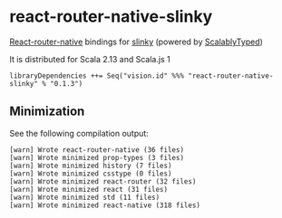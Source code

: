 # react-router-native-slinky

[React-router-native](https://reactrouter.com/native/guides/quick-start) bindings for [slinky](https://slinky.dev/) (powered by [ScalablyTyped](https://scalablytyped.org))

It is distributed for Scala 2.13 and Scala.js 1

```
libraryDependencies ++= Seq("vision.id" %%% "react-router-native-slinky" % "0.1.3") 
```

## Minimization

See the following compilation output:

```
[warn] Wrote react-router-native (36 files)
[warn] Wrote minimized prop-types (3 files)
[warn] Wrote minimized history (7 files)
[warn] Wrote minimized csstype (0 files)
[warn] Wrote minimized react-router (32 files)
[warn] Wrote minimized react (31 files)
[warn] Wrote minimized std (11 files)
[warn] Wrote minimized react-native (318 files)

```